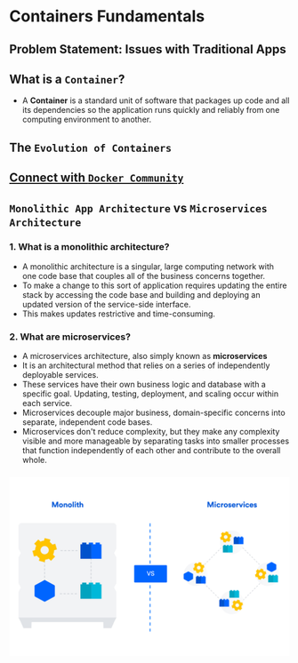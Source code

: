 # Containers Fundamentals

## Problem Statement: Issues with Traditional Apps

## What is a `Container`?

- A **Container** is a standard unit of software that packages up code and all its dependencies so the application runs quickly and reliably from one computing environment to another.

## The `Evolution of Containers`

## [Connect with `Docker Community`](https://www.docker.com/community/)

## `Monolithic App Architecture` vs `Microservices Architecture`

### 1. What is a monolithic architecture?

- A monolithic architecture is a singular, large computing network with one code base that couples all of the business concerns together.
- To make a change to this sort of application requires updating the entire stack by accessing the code base and building and deploying an updated version of the service-side interface.
- This makes updates restrictive and time-consuming.

### 2. What are microservices?

- A microservices architecture, also simply known as **microservices**
- It is an architectural method that relies on a series of independently deployable services.
- These services have their own business logic and database with a specific goal. Updating, testing, deployment, and scaling occur within each service.
- Microservices decouple major business, domain-specific concerns into separate, independent code bases.
- Microservices don't reduce complexity, but they make any complexity visible and more manageable by separating tasks into smaller processes that function independently of each other and contribute to the overall whole.

###

![monovsmicro](images/monovsmicro.png)
